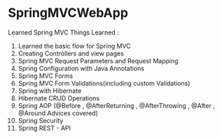 # SpringMVCWebApp
Learned Spring MVC 
Things Learned :
1) Learned the basic flow for Spring MVC
2) Creating Controllers and view pages
3) Spring MVC Request Parameters and Request Mapping
4) Spring Configuration with Java Annotations
5) Spring MVC Forms
6) Spring MVC Form Validations(including custom Validations)
7) Spring with Hibernate 
8) Hibernate CRUD Operations
9) Spring AOP (@Before , @AfterReturning , @AfterThrowing , @After , @Around Advices covered)
10) Spring Security
11) Spring REST - API

